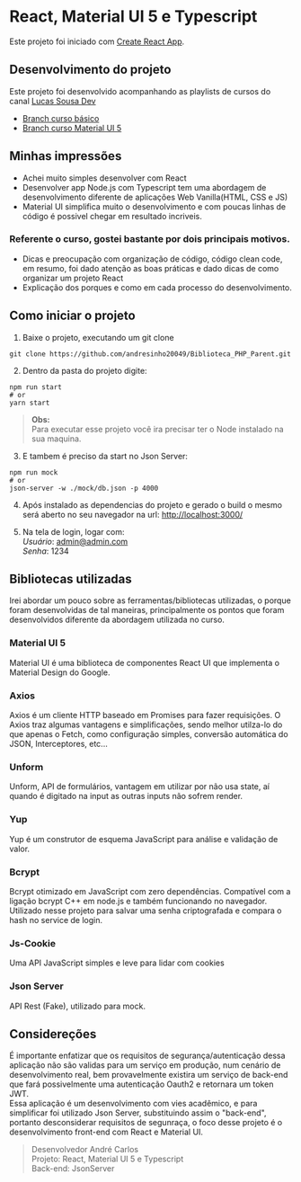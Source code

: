 # React, Material UI 5 e Typescript

Este projeto foi iniciado com [Create React App](https://github.com/facebook/create-react-app).

## Desenvolvimento do projeto
Este projeto foi desenvolvido acompanhando as playlists de cursos do canal [Lucas Sousa Dev](https://www.youtube.com/c/LucasSouzaDev)

 - [Branch curso básico](https://github.com/andresinho20049/Curso-de-React/tree/curso_basico)
 - [Branch curso Material UI 5](https://github.com/andresinho20049/Curso-de-React/tree/curso_mui)

## Minhas impressões
 - Achei muito simples desenvolver com React
 - Desenvolver app Node.js com Typescript tem uma abordagem de desenvolvimento diferente de aplicações Web Vanilla(HTML, CSS e JS)
  - Material UI simplifica muito o desenvolvimento e com poucas linhas de código é possivel chegar em resultado incriveis.

  ### Referente o curso, gostei bastante por dois principais motivos.
   - Dicas e preocupação com organização de código, código clean code, em resumo, foi dado atenção as boas práticas e dado dicas de como organizar um projeto React
   - Explicação dos porques e como em cada processo do desenvolvimento.

## Como iniciar o projeto
1. Baixe o projeto, executando um git clone
```git
git clone https://github.com/andresinho20049/Biblioteca_PHP_Parent.git
```

2. Dentro da pasta do projeto digite:
```node
npm run start
# or
yarn start
```
> **Obs:**  
Para executar esse projeto você ira precisar ter o Node instalado na sua maquina.

3. E tambem é preciso da start no Json Server:
```
npm run mock
# or
json-server -w ./mock/db.json -p 4000
```

4. Após instalado as dependencias do projeto e gerado o build o mesmo será aberto no seu navegador na url: [http://localhost:3000/](http://localhost:3000/)

5. Na tela de login, logar com:     
*Usuário*: admin@admin.com  
*Senha*: 1234

## Bibliotecas utilizadas
Irei abordar um pouco sobre as ferramentas/bibliotecas utilizadas, o porque foram desenvolvidas de tal maneiras, principalmente os pontos que foram desenvolvidos diferente da abordagem utilizada no curso.
### Material UI 5 
Material UI é uma biblioteca de componentes React UI que implementa o Material Design do Google.
### Axios
Axios é um cliente HTTP baseado em Promises para fazer requisições. O Axios traz algumas vantagens e simplificações, sendo melhor utilza-lo do que apenas o Fetch, como configuração simples, conversão automática do JSON, Interceptores, etc...
### Unform
Unform, API de formulários, vantagem em utilizar por não usa state, aí quando é digitado na input as outras inputs  não sofrem render.

### Yup
Yup é um construtor de esquema JavaScript para análise e validação de valor.

### Bcrypt
Bcrypt otimizado em JavaScript com zero dependências. Compatível com a ligação bcrypt C++ em node.js e também funcionando no navegador. Utilizado nesse projeto para salvar uma senha criptografada e compara o hash no service de login.

### Js-Cookie
Uma API JavaScript simples e leve para lidar com cookies

### Json Server
API Rest (Fake), utilizado para mock.

## Considereções
É importante enfatizar que os requisitos de segurança/autenticação dessa aplicação não são validas para um serviço em produção, num cenário de desenvolvimento real, bem provavelmente existira um serviço de back-end que fará possivelmente uma autenticação Oauth2 e retornara um token JWT.     
Essa aplicação é um desenvolvimento com vies acadêmico, e para simplificar foi utilizado Json Server, substituindo assim o "back-end", portanto desconsiderar requisitos de segunraça, o foco desse projeto é o desenvolvimento front-end com React e Material UI.

> Desenvolvedor André Carlos    
> Projeto: React, Material UI 5 e Typescript     
> Back-end: JsonServer